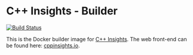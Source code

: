 # C++ Insights - Builder

[![Build Status](https://api.travis-ci.org/andreasfertig/cppinsights-builder.svg?branch=master)](https://travis-ci.org/andreasfertig/cppinsights-builder) 

This is the Docker builder image for [C++ Insights](https://github.com/andreasfertig/cppinsights/). The web front-end can
be found here: [cppinsights.io](https://cppinsights.io/).

